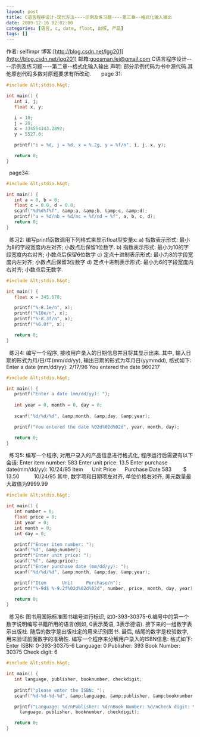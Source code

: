 ```yaml
---
layout: post
title: C语言程序设计-现代方法----示例及练习题----第三章--格式化输入输出
date: 2009-12-16 02:02:00
categories: [语言, c, date, float, 出版, 产品]
tags: []
---
```

作者: selfimpr
博客:[http://blog.csdn.net/lgg201](http://blog.csdn.net/lgg201)
邮箱:[goosman.lei@gmail.com](mailto:goosman.lei@gmail.com)
C语言程序设计----示例及练习题----第二章--格式化输入输出
声明: 部分示例代码为书中源代码.其他原创代码多数对原题要求有所改动.
 
 
 
page 31:

```cpp
#include &lt;stdio.h&gt;

int main() {
   int i, j;
   float x, y;

   i = 10;
   j = 20;
   x = 334554343.2892;
   y = 5527.0;

   printf("i = %d, j = %d, x = %.2g, y = %f/n", i, j, x, y);

   return 0;
}
```

 
page34:

```cpp
#include &lt;stdio.h&gt;

int main() {
   int a = 0, b = 0;
   float c = 0.0, d = 0.0;
   scanf("%d%d%f%f", &amp;a, &amp;b, &amp;c, &amp;d);
   printf("a = %d/nb = %d/nc = %f/nd = %f", a, b, c, d);
   return 0;
}
```

 
练习2: 编写printf函数调用下列格式来显示float型变量x:
a) 指数表示形式: 最小为8的字段宽度内左对齐; 小数点后保留1位数字.
b) 指数表示形式: 最小为10的字段宽度内右对齐; 小数点后保留6位数字
c) 定点十进制表示形式: 最小为8的字段宽度内左对齐; 小数点后保留3位数字
d) 定点十进制表示形式: 最小为6的字段宽度内右对齐; 小数点后无数字.

```cpp
#include &lt;stdio.h&gt;

int main() {
   float x = 345.678;

   printf("%-8.1e/n", x);
   printf("%10e/n", x);
   printf("%-8.3f/n", x);
   printf("%6.0f", x);

   return 0;
}

```

 
练习4: 编写一个程序, 接收用户录入的日期信息并且将其显示出来. 其中, 输入日期的形式为月/日/年(mm/dd/yy), 输出日期的形式为年月日(yymmdd), 格式如下:
Enter a date (mm/dd/yy): 2/17/96
You entered the date 960217

```cpp
#include &lt;stdio.h&gt;

int main() {
   printf("Enter a date (mm/dd/yy): ");
   
   int year = 0, month = 0, day = 0;
   
   scanf("%d/%d/%d", &amp;month, &amp;day, &amp;year);

   printf("You entered the date %02d%02d%02d", year, month, day);

   return 0;
}

```

 
练习5: 编写一个程序, 对用户录入的产品信息进行格式化, 程序运行后需要有以下会话:
Enter item number: 583
Enter unit price: 13.5
Enter purchase date(mm/dd/yy): 10/24/95
Item      Unit Price      Purchase Date
583        $ 13.50          10/24/95
其中, 数字项和日期项左对齐, 单位价格右对齐, 美元数量最大取值为9999.99

```cpp
#include &lt;stdio.h&gt;

int main() {
   int number = 0;
   float price = 0;
   int year = 0;
   int month = 0;
   int day = 0;

   printf("Enter item number: ");
   scanf("%d", &amp;number);
   printf("Enter unit price: ");
   scanf("%f", &amp;price);
   printf("Enter purchase date (mm/dd/yy): ");
   scanf("%d/%d/%d", &amp;month, &amp;day, &amp;year);

   printf("Item	     Unit     Purchase/n");
   printf("%-9d$ %-9.2f%02d%02d%02d", number, price, month, day, year);

   return 0;
}

```

 
练习6: 图书用国际标准图书编号进行标识, 如0-393-30375-6.编号中的第一个数字说明编写书籍所用的语言(例如, 0表示英语, 3表示德语). 接下来的一组数字表示出版社. 随后的数字是出版社定的用来识别图书. 最后, 结尾的数字是校验数字, 用来验证前面数字的准确性. 编写一个程序来分解用户录入的ISBN信息: 格式如下:
Enter ISBN: 0-393-30375-6
Language: 0
Publisher: 393
Book Number: 30375
Check digit: 6

```cpp
#include &lt;stdio.h&gt;

int main() {
   int language, publisher, booknumber, checkdigit;
   
   printf("please enter the ISBN: ");
   scanf("%d-%d-%d-%d", &amp;language, &amp;publisher, &amp;booknumber, &amp;checkdigit);

   printf("Language: %d/nPublisher: %d/nBook Number: %d/nCheck digit: %d", 
	 language, publisher, booknumber, checkdigit);

   return 0;
}
```

